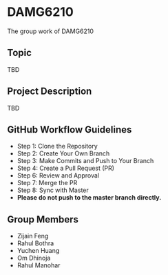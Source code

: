 # DAMG6210
The group work of DAMG6210
## Topic
TBD
## Project Description
TBD
## GitHub Workflow Guidelines
- Step 1: Clone the Repository
- Step 2: Create Your Own Branch
- Step 3: Make Commits and Push to Your Branch
- Step 4: Create a Pull Request (PR)
- Step 6: Review and Approval
- Step 7: Merge the PR
- Step 8: Sync with Master
- **Please do not push to the master branch directly.**
## Group Members
- Zijain Feng
- Rahul Bothra
- Yuchen Huang
- Om Dhinoja
- Rahul Manohar
